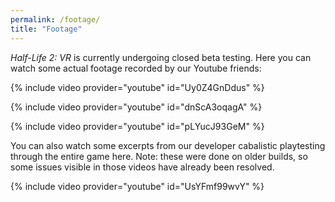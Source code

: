 ```yaml
---
permalink: /footage/
title: "Footage"
---
```


*Half-Life 2: VR* is currently undergoing closed beta testing. Here you can watch some
actual footage recorded by our Youtube friends:

{% include video provider="youtube" id="Uy0Z4GnDdus" %}

{% include video provider="youtube" id="dnScA3oqagA" %}

{% include video provider="youtube" id="pLYucJ93GeM" %}

You can also watch some excerpts from our developer cabalistic playtesting through the
entire game here. Note: these were done on older builds, so some issues visible in those
videos have already been resolved.

{% include video provider="youtube" id="UsYFmf99wvY" %}
